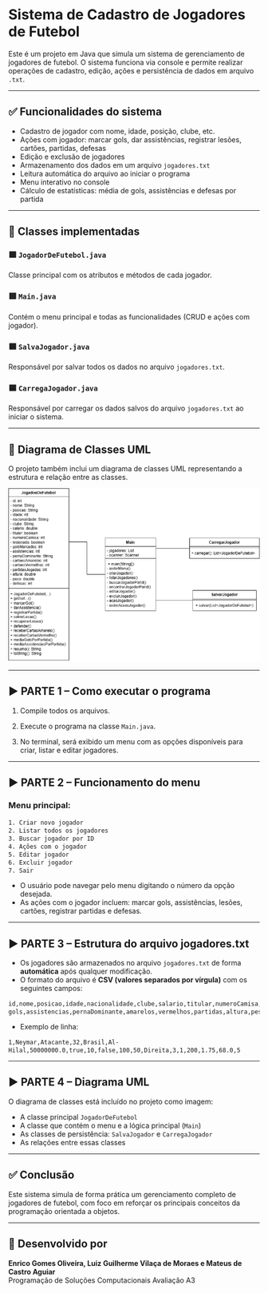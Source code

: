 # Sistema de Cadastro de Jogadores de Futebol

Este é um projeto em Java que simula um sistema de gerenciamento de jogadores de futebol. O sistema funciona via console e permite realizar operações de cadastro, edição, ações e persistência de dados em arquivo `.txt`.

---

## ✅ Funcionalidades do sistema

- Cadastro de jogador com nome, idade, posição, clube, etc.
- Ações com jogador: marcar gols, dar assistências, registrar lesões, cartões, partidas, defesas
- Edição e exclusão de jogadores
- Armazenamento dos dados em um arquivo `jogadores.txt`
- Leitura automática do arquivo ao iniciar o programa
- Menu interativo no console
- Cálculo de estatísticas: média de gols, assistências e defesas por partida

---

## 🧱 Classes implementadas

### 🟩 `JogadorDeFutebol.java`
Classe principal com os atributos e métodos de cada jogador.

### 🟥 `Main.java`
Contém o menu principal e todas as funcionalidades (CRUD e ações com jogador).

### 🟦 `SalvaJogador.java`
Responsável por salvar todos os dados no arquivo `jogadores.txt`.

### 🟦 `CarregaJogador.java`
Responsável por carregar os dados salvos do arquivo `jogadores.txt` ao iniciar o sistema.

---

## 📐 Diagrama de Classes UML

O projeto também inclui um diagrama de classes UML representando a estrutura e relação entre as classes.

![Diagrama de classe](DiagramaA3.drawio.png)

---

## ▶️ PARTE 1 – Como executar o programa

1. Compile todos os arquivos.


2. Execute o programa na classe `Main.java`.

3. No terminal, será exibido um menu com as opções disponíveis para criar, listar e editar jogadores.

---

## ▶️ PARTE 2 – Funcionamento do menu

### Menu principal:
```
1. Criar novo jogador
2. Listar todos os jogadores
3. Buscar jogador por ID
4. Ações com o jogador
5. Editar jogador
6. Excluir jogador
7. Sair
```

- O usuário pode navegar pelo menu digitando o número da opção desejada.
- As ações com o jogador incluem: marcar gols, assistências, lesões, cartões, registrar partidas e defesas.

---

## ▶️ PARTE 3 – Estrutura do arquivo jogadores.txt

- Os jogadores são armazenados no arquivo `jogadores.txt` de forma **automática** após qualquer modificação.
- O formato do arquivo é **CSV (valores separados por vírgula)** com os seguintes campos:

```
id,nome,posicao,idade,nacionalidade,clube,salario,titular,numeroCamisa,lesionado,
gols,assistencias,pernaDominante,amarelos,vermelhos,partidas,altura,peso,defesas
```

- Exemplo de linha:
```
1,Neymar,Atacante,32,Brasil,Al-Hilal,50000000.0,true,10,false,100,50,Direita,3,1,200,1.75,68.0,5
```

---

## ▶️ PARTE 4 – Diagrama UML

O diagrama de classes está incluído no projeto como imagem:

- A classe principal `JogadorDeFutebol`
- A classe que contém o menu e a lógica principal (`Main`)
- As classes de persistência: `SalvaJogador` e `CarregaJogador`
- As relações entre essas classes

---

## ✅ Conclusão

Este sistema simula de forma prática um gerenciamento completo de jogadores de futebol, com foco em reforçar os principais conceitos da programação orientada a objetos.

---

## 👤 Desenvolvido por
**Enrico Gomes Oliveira, Luiz Guilherme Vilaça de Moraes e Mateus de Castro Aguiar**  
Programação de Soluções Computacionais
Avaliação A3


